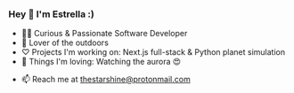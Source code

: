 ### Hey 👋 I'm Estrella :)

- 🧚🏼 Curious & Passionate Software Developer
- 🥾 Lover of the outdoors 
- ♡ Projects I'm working on: Next.js full-stack & Python planet simulation 
- 🔭 Things I'm loving: Watching the aurora 😍 
<!-- - ✨ Skills in React, React-Redux and TypeScript -->
- 📫 Reach me at thestarshine@protonmail.com
<!-- - 🌱 I'm currently learning: Next.js for my project  -->







